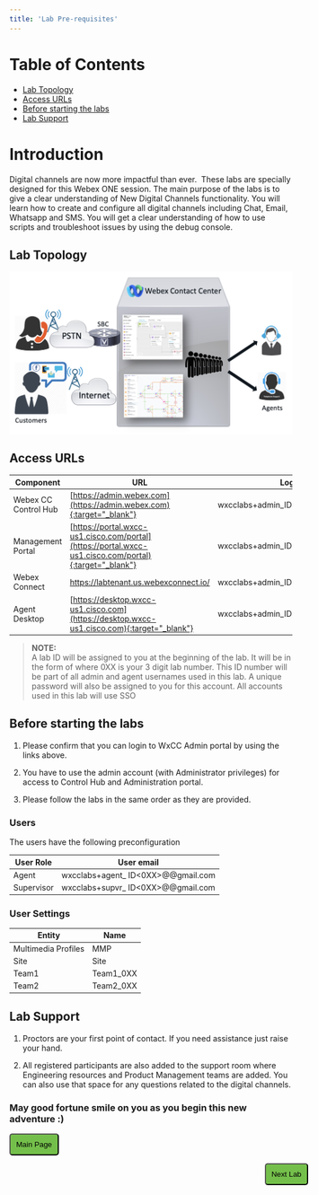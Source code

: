 ```yaml
---
title: 'Lab Pre-requisites'
---
```


# Table of Contents

- [Lab Topology](#lab-topology)
- [Access URLs](#access-urls) 
- [Before starting the labs](#before-starting-the-labs)
- [Lab Support](#lab-support)

# Introduction
Digital channels are now more impactful than ever. 
These labs are specially designed for this Webex ONE session. The main purpose of the labs is to give a clear understanding of New Digital Channels functionality. You will learn how to create and configure all digital channels including Chat, Email, Whatsapp and SMS. You will get a clear understanding of how to use scripts and troubleshoot issues by using the debug console.

## Lab Topology
<img align="middle" src="images/topology.png" width="1000" />

## Access URLs

| Component     | URL                     | Login                                                       |
| --------------- | ----------------------------------------- | -------------------------------------------------------------           |
| Webex CC Control Hub | [https://admin.webex.com](https://admin.webex.com){:target="_blank"} | wxcclabs+admin_ID<0XX>@gmail.com |
| Management Portal | [https://portal.wxcc-us1.cisco.com/portal](https://portal.wxcc-us1.cisco.com/portal){:target="_blank"} | wxcclabs+admin_ID<0XX>@gmail.com |
| Webex Connect | https://labtenant.us.webexconnect.io/  | wxcclabs+admin_ID<0XX>@gmail.com |
| Agent Desktop | [https://desktop.wxcc-us1.cisco.com](https://desktop.wxcc-us1.cisco.com){:target="_blank"} | wxcclabs+admin_ID<0XX>@gmail.com |

> **NOTE:**  
A lab ID will be assigned to you at the beginning of the lab.  It will be in the form of <ID0XX> where 0XX is your 3 digit lab number. This ID number will be part of all admin and agent usernames used in this lab.  A unique password will also be assigned to you for this account. All accounts used in this lab will use SSO 

## Before starting the labs

1. Please confirm that you can login to WxCC Admin portal by using the links above.

2. You have to use the admin account (with Administrator privileges) for access to Control Hub and Administration portal. 

3. Please follow the labs in the same order as they are provided.

### Users

The users have the following preconfiguration

| **User Role** | **User email**                       |
| ------------- | ------------------------------------ | 
| Agent         | wxcclabs+agent_ ID<0XX>@@gmail.com   | 
| Supervisor    | wxcclabs+supvr_ ID<0XX>@@gmail.com     | 

### User Settings

| **Entity**          | **Name** |
| ------------------- | -------- |
| Multimedia Profiles | MMP   |
| Site                | Site  |
| Team1               | Team1_0XX |
| Team2               | Team2_0XX |

## Lab Support

1. Proctors are your first point of contact. If you need assistance just raise your hand.

2. All registered participants are also added to the support room where Engineering resources and Product Management teams are added. You can also use that space for any questions related to the digital channels.

### May good fortune smile on you as you begin this new adventure :) 

<script>
function mainPage() 
{
window.location.href = "Home";
}
function nextLab() 
 {
 window.location.href = "Lab1_Preconfiguration";
 }
</script>

<div id="button-row">
<button onclick="mainPage()" style="
  border-radius: 5px;
  background-color: rgb(116,191,75);
  padding: 10px;">Main Page</button>

<button onclick="nextLab()" style="
  position: absolute;
  right: 200px;
  border-radius: 5px;
  background-color: rgb(116,191,75);
  padding: 10px;">Next Lab</button>

</div>
